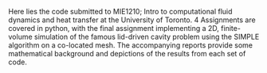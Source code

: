 Here lies the code submitted to MIE1210; Intro to computational fluid dynamics and heat transfer at the University of Toronto. 4 Assignments are covered in python, with the final assignment implementing a 2D, finite-volume simulation of the famous lid-driven cavity problem using the SIMPLE algorithm on a co-located mesh. The accompanying reports provide some mathematical background and depictions of the results from each set of code.
